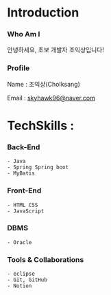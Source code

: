<h1>Introduction</h1>

### Who Am I
안녕하세요, 초보 개발자 조익상입니다!

### Profile
Name : 조익상(ChoIksang)

Email : skyhawk96@naver.com

<h1>TechSkills : </h1>

### Back-End
	- Java
	- Spring Spring boot
	- MyBatis
### Front-End
	- HTML CSS
	- JavaScript
### DBMS
	- Oracle
### Tools & Collaborations
	- eclipse
 	- Git, GitHub
	- Notion



<!--
**iksangCho/iksangCho** is a ✨ _special_ ✨ repository because its `README.md` (this file) appears on your GitHub profile.

Here are some ideas to get you started:

- 🔭 I’m currently working on ...
- 🌱 I’m currently learning ...
- 👯 I’m looking to collaborate on ...
- 🤔 I’m looking for help with ...
- 💬 Ask me about ...
- 📫 How to reach me: ...
- 😄 Pronouns: ...
- ⚡ Fun fact: ...
-->

